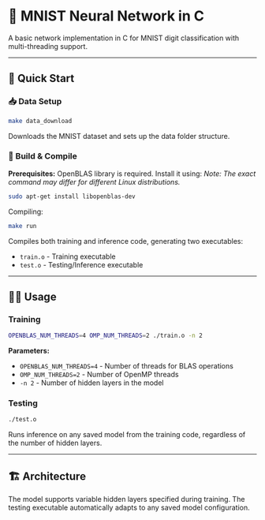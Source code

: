 # 🧠 MNIST Neural Network in C

A basic network implementation in C for MNIST digit classification with multi-threading support.

---

## 🚀 Quick Start

### 📥 Data Setup
```bash
make data_download
```
Downloads the MNIST dataset and sets up the data folder structure.

### 🔨 Build & Compile
**Prerequisites:**
OpenBLAS library is required. Install it using:
*Note: The exact command may differ for different Linux distributions.*
```bash
sudo apt-get install libopenblas-dev
```
Compiling:
```bash
make run
```
Compiles both training and inference code, generating two executables:
- `train.o` - Training executable
- `test.o` - Testing/Inference executable
---

## 🏃‍♂️ Usage

### Training
```bash
OPENBLAS_NUM_THREADS=4 OMP_NUM_THREADS=2 ./train.o -n 2
```
**Parameters:**
- `OPENBLAS_NUM_THREADS=4` - Number of threads for BLAS operations
- `OMP_NUM_THREADS=2` - Number of OpenMP threads
- `-n 2` - Number of hidden layers in the model

### Testing
```bash
./test.o
```
Runs inference on any saved model from the training code, regardless of the number of hidden layers.

---

## 🏗️ Architecture

The model supports variable hidden layers specified during training. The testing executable automatically adapts to any saved model configuration.
